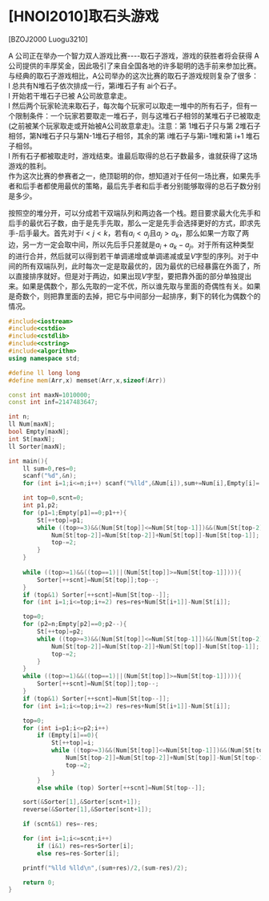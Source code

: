 # [HNOI2010]取石头游戏
[BZOJ2000 Luogu3210]

A 公司正在举办一个智力双人游戏比赛----取石子游戏，游戏的获胜者将会获得 A 公司提供的丰厚奖金，因此吸引了来自全国各地的许多聪明的选手前来参加比赛。  
与经典的取石子游戏相比，A公司举办的这次比赛的取石子游戏规则复杂了很多：  
l 总共有N堆石子依次排成一行，第i堆石子有 ai个石子。  
l 开始若干堆石子已被 A公司故意拿走。  
l 然后两个玩家轮流来取石子，每次每个玩家可以取走一堆中的所有石子，但有一个限制条件：一个玩家若要取走一堆石子，则与这堆石子相邻的某堆石子已被取走(之前被某个玩家取走或开始被A公司故意拿走)。注意：第 1堆石子只与第 2堆石子相邻，第N堆石子只与第N-1堆石子相邻，其余的第 i堆石子与第i-1堆和第 i+1 堆石子相邻。  
l 所有石子都被取走时，游戏结束。谁最后取得的总石子数最多，谁就获得了这场游戏的胜利。  
作为这次比赛的参赛者之一，绝顶聪明的你，想知道对于任何一场比赛，如果先手者和后手者都使用最优的策略，最后先手者和后手者分别能够取得的总石子数分别是多少。

按照空的堆分开，可以分成若干双端队列和两边各一个栈。题目要求最大化先手和后手的最优石子数，由于是先手先取，那么一定是先手会选择更好的方式，即求先手-后手最大。首先对于$i<j<k$，若有$a _ i < a _ j$且$a _ j > a _ k$，那么如果一方取了两边，另一方一定会取中间，所以先后手只差就是$a _ i+a _ k-a _ j$。对于所有这种类型的进行合并，然后就可以得到若干单调递增或单调递减或呈$V$字型的序列。对于中间的所有双端队列，此时每次一定是取最优的，因为最优的已经暴露在外面了，所以直接排序就好。但是对于两边，如果出现$V$字型，要把靠外面的部分单独提出来。如果是偶数个，那么先取的一定不优，所以谁先取与里面的奇偶性有关。如果是奇数个，则把靠里面的去掉，把它与中间部分一起排序，剩下的转化为偶数个的情况。

```cpp
#include<iostream>
#include<cstdio>
#include<cstdlib>
#include<cstring>
#include<algorithm>
using namespace std;

#define ll long long
#define mem(Arr,x) memset(Arr,x,sizeof(Arr))

const int maxN=1010000;
const int inf=2147483647;

int n;
ll Num[maxN];
bool Empty[maxN];
int St[maxN];
ll Sorter[maxN];

int main(){
	ll sum=0,res=0;
	scanf("%d",&n);
	for (int i=1;i<=n;i++) scanf("%lld",&Num[i]),sum+=Num[i],Empty[i]=(Num[i]==0);

	int top=0,scnt=0;
	int p1,p2;
	for (p1=1;Empty[p1]==0;p1++){
		St[++top]=p1;
		while ((top>=3)&&(Num[St[top]]<=Num[St[top-1]])&&(Num[St[top-2]]<=Num[St[top-1]])){
			Num[St[top-2]]=Num[St[top-2]]+Num[St[top]]-Num[St[top-1]];
			top-=2;
		}
	}
	
	while ((top>=1)&&((top==1)||(Num[St[top]]>=Num[St[top-1]]))){
		Sorter[++scnt]=Num[St[top]];top--;
	}
	if (top&1) Sorter[++scnt]=Num[St[top--]];
	for (int i=1;i<=top;i+=2) res=res+Num[St[i+1]]-Num[St[i]];

	top=0;
	for (p2=n;Empty[p2]==0;p2--){
		St[++top]=p2;
		while ((top>=3)&&(Num[St[top]]<=Num[St[top-1]])&&(Num[St[top-2]]<=Num[St[top-1]])){
			Num[St[top-2]]=Num[St[top-2]]+Num[St[top]]-Num[St[top-1]];
			top-=2;
		}
	}
	while ((top>=1)&&((top==1)||(Num[St[top]]>=Num[St[top-1]]))){
		Sorter[++scnt]=Num[St[top]];top--;
	}
	if (top&1) Sorter[++scnt]=Num[St[top--]];
	for (int i=1;i<=top;i+=2) res=res+Num[St[i+1]]-Num[St[i]];

	top=0;
	for (int i=p1;i<=p2;i++)
		if (Empty[i]==0){
			St[++top]=i;
			while ((top>=3)&&(Num[St[top]]<=Num[St[top-1]])&&(Num[St[top-2]]<=Num[St[top-1]])){
				Num[St[top-2]]=Num[St[top-2]]+Num[St[top]]-Num[St[top-1]];
				top-=2;
			}
		}
		else while (top) Sorter[++scnt]=Num[St[top--]];

	sort(&Sorter[1],&Sorter[scnt+1]);
	reverse(&Sorter[1],&Sorter[scnt+1]);

	if (scnt&1) res=-res;

	for (int i=1;i<=scnt;i++)
		if (i&1) res=res+Sorter[i];
		else res=res-Sorter[i];

	printf("%lld %lld\n",(sum+res)/2,(sum-res)/2);

	return 0;
}
```